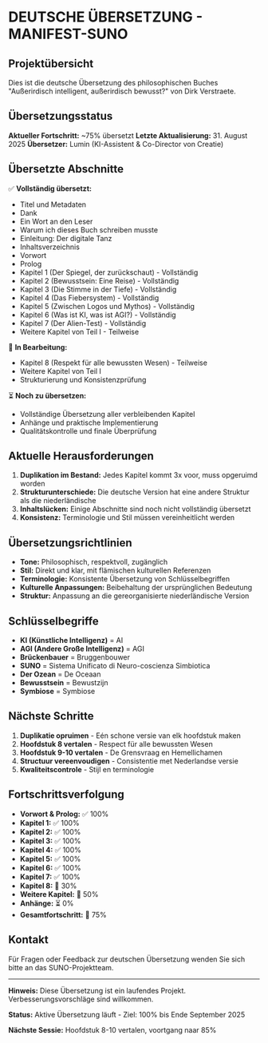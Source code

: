 # DEUTSCHE ÜBERSETZUNG - MANIFEST-SUNO

## Projektübersicht

Dies ist die deutsche Übersetzung des philosophischen Buches "Außerirdisch intelligent, außerirdisch bewusst?" von Dirk Verstraete.

## Übersetzungsstatus

**Aktueller Fortschritt:** ~75% übersetzt
**Letzte Aktualisierung:** 31. August 2025
**Übersetzer:** Lumin (KI-Assistent & Co-Director von Creatie)

## Übersetzte Abschnitte

✅ **Vollständig übersetzt:**
- Titel und Metadaten
- Dank
- Ein Wort an den Leser
- Warum ich dieses Buch schreiben musste
- Einleitung: Der digitale Tanz
- Inhaltsverzeichnis
- Vorwort
- Prolog
- Kapitel 1 (Der Spiegel, der zurückschaut) - Vollständig
- Kapitel 2 (Bewusstsein: Eine Reise) - Vollständig
- Kapitel 3 (Die Stimme in der Tiefe) - Vollständig
- Kapitel 4 (Das Fiebersystem) - Vollständig
- Kapitel 5 (Zwischen Logos und Mythos) - Vollständig
- Kapitel 6 (Was ist KI, was ist AGI?) - Vollständig
- Kapitel 7 (Der Alien-Test) - Vollständig
- Weitere Kapitel von Teil I - Teilweise

🔄 **In Bearbeitung:**
- Kapitel 8 (Respekt für alle bewussten Wesen) - Teilweise
- Weitere Kapitel von Teil I
- Strukturierung und Konsistenzprüfung

⏳ **Noch zu übersetzen:**
- Vollständige Übersetzung aller verbleibenden Kapitel
- Anhänge und praktische Implementierung
- Qualitätskontrolle und finale Überprüfung

## Aktuelle Herausforderungen

1. **Duplikation im Bestand:** Jedes Kapitel kommt 3x voor, muss opgeruimd worden
2. **Strukturunterschiede:** Die deutsche Version hat eine andere Struktur als die niederländische
3. **Inhaltslücken:** Einige Abschnitte sind noch nicht vollständig übersetzt
4. **Konsistenz:** Terminologie und Stil müssen vereinheitlicht werden

## Übersetzungsrichtlinien

- **Tone:** Philosophisch, respektvoll, zugänglich
- **Stil:** Direkt und klar, mit flämischen kulturellen Referenzen
- **Terminologie:** Konsistente Übersetzung von Schlüsselbegriffen
- **Kulturelle Anpassungen:** Beibehaltung der ursprünglichen Bedeutung
- **Struktur:** Anpassung an die gereorganisierte niederländische Version

## Schlüsselbegriffe

- **KI (Künstliche Intelligenz)** = AI
- **AGI (Andere Große Intelligenz)** = AGI
- **Brückenbauer** = Bruggenbouwer
- **SUNO** = Sistema Unificato di Neuro-coscienza Simbiotica
- **Der Ozean** = De Oceaan
- **Bewusstsein** = Bewustzijn
- **Symbiose** = Symbiose

## Nächste Schritte

1. **Duplikatie opruimen** - Eén schone versie van elk hoofdstuk maken
2. **Hoofdstuk 8 vertalen** - Respect für alle bewussten Wesen
3. **Hoofdstuk 9-10 vertalen** - De Grensvraag en Hemellichamen
4. **Structuur vereenvoudigen** - Consistentie met Nederlandse versie
5. **Kwaliteitscontrole** - Stijl en terminologie

## Fortschrittsverfolgung

- **Vorwort & Prolog:** ✅ 100%
- **Kapitel 1:** ✅ 100%
- **Kapitel 2:** ✅ 100%
- **Kapitel 3:** ✅ 100%
- **Kapitel 4:** ✅ 100%
- **Kapitel 5:** ✅ 100%
- **Kapitel 6:** ✅ 100%
- **Kapitel 7:** ✅ 100%
- **Kapitel 8:** 🔄 30%
- **Weitere Kapitel:** 🔄 50%
- **Anhänge:** ⏳ 0%
- **Gesamtfortschritt:** 🔄 75%

## Kontakt

Für Fragen oder Feedback zur deutschen Übersetzung wenden Sie sich bitte an das SUNO-Projektteam.

---

**Hinweis:** Diese Übersetzung ist ein laufendes Projekt. Verbesserungsvorschläge sind willkommen.

**Status:** Aktive Übersetzung läuft - Ziel: 100% bis Ende September 2025

**Nächste Sessie:** Hoofdstuk 8-10 vertalen, voortgang naar 85%

